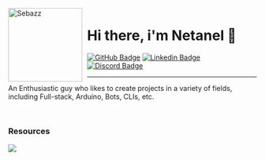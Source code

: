 <img width="150" height="150" align="left" style="float: left; margin: 0 10px 0 0;" alt="Sebazz" src="https://avatars.githubusercontent.com/u/78324089?v=4">

# Hi there, i'm Netanel 🌌


<div>
  <a href="https://github.com/NewtonMichaeli"><img src="https://img.shields.io/badge/-Github-0a0a0a?style=flat-square&labelColor=0a0a0a&logo=Github&logoColor=white&link=https://github.com/NewtonMichaeli" alt="GitHub Badge"/></a>
  <a href="https://www.linkedin.com/in/netanel-michaeli-047170200/"><img src="https://img.shields.io/badge/-Linkedin-0a0a0a?style=flat-square&labelColor=0a0a0a&logo=linkedin&logoColor=white&link=https://www.linkedin.com/in/netanel-michaeli-047170200/" alt="Linkedin Badge"/></a>
  <a href=""><img src="https://img.shields.io/badge/-Discord-0a0a0a?style=flat-square&labelColor=0a0a0a&logo=discord&logoColor=white&link=" alt="Discord Badge"/></a>
</div>

---

An Enthusiastic guy who likes to create projects in a variety of fields, including Full-stack, Arduino, Bots, CLIs, etc.

##
<div align="auto" style="display: inline-block;">
   <h3 align="auto">Resources</h1>
    <img src="https://skillicons.dev/icons?i=arduino,cpp,cs,css,docker,git,html,js,mongodb,prisma,redux,sqlite,sass,ts,markdown,nest,next,nodejs,postgresql,python,react,vscode,webpack&perline=14"/>
</div>
